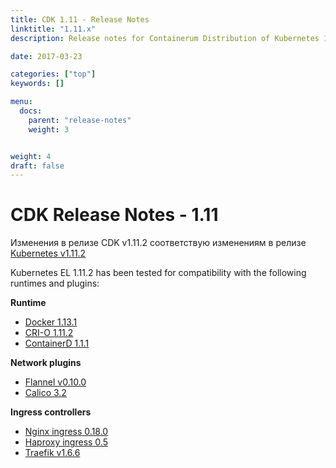 ```yaml
---
title: CDK 1.11 - Release Notes
linktitle: "1.11.x"
description: Release notes for Containerum Distribution of Kubernetes 1.11

date: 2017-03-23

categories: ["top"]
keywords: []

menu:
  docs:
    parent: "release-notes"
    weight: 3


weight: 4
draft: false
---
```



# CDK Release Notes - 1.11

Изменения в релизе CDK v1.11.2 соответствую изменениям в релизе [Kubernetes v1.11.2](https://github.com/kubernetes/kubernetes/blob/master/CHANGELOG-1.11.md#changelog-since-v1111)


 Kubernetes EL 1.11.2 has been tested for compatibility with the following runtimes and plugins:


 **Runtime**  
- [Docker 1.13.1](/plugins/docker/)  
- [CRI-O 1.11.2](/plugins/cri-o/)  
- [ContainerD 1.1.1](/plugins/containerd/)  

**Network plugins**  
- [Flannel v0.10.0](/plugins/flannel/)  
- [Calico 3.2](/plugins/calico/)  

**Ingress controllers**  
- [Nginx ingress 0.18.0](/plugins/nginx-ingress/)  
- [Haproxy ingress 0.5](/plugins/haproxy/) 
- [Traefik v1.6.6](/plugins/traefik/)  

